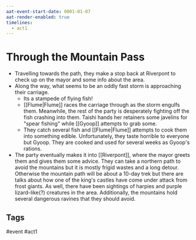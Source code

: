 ```yaml
---
aat-event-start-date: 0001-01-07
aat-render-enabled: true
timelines:
  - act1
---
```

# Through the Mountain Pass
- Travelling towards the path, they make a stop back at Riverpont to check up on the mayor and some info about the area.
- Along the way, what seems to be an oddly fast storm is approaching their carriage.
	- Its a stampede of flying fish!
	- [[Flume|Flume]] races the carriage through as the storm engulfs them. Meanwhile, the rest of the party is desperately fighting off the fish crashing into them. Taishi hands her retainers some javelins for "spear fishing" while [[Gyoop]] attempts to grab some.
	- They catch several fish and [[Flume|Flume]] attempts to cook them into something edible. Unfortunately, they taste horrible to everyone but Gyoop. They are cooked and used for several weeks as Gyoop's rations.
- The party eventually makes it into [[Riverpont]], where the mayor greets them and gives them some advice. They can take a northern path to avoid the mountains but it is mostly frigid wastes and a long detour. Otherwise the mountain path will be about a 10-day trek but there are talks about how one of the king's castles have come under attack from frost giants. As well, there have been sightings of harpies and purple lizard-like(?) creatures in the area. Additionally, the mountains hold several dangerous ravines that they should avoid.

## Tags
 #event #act1